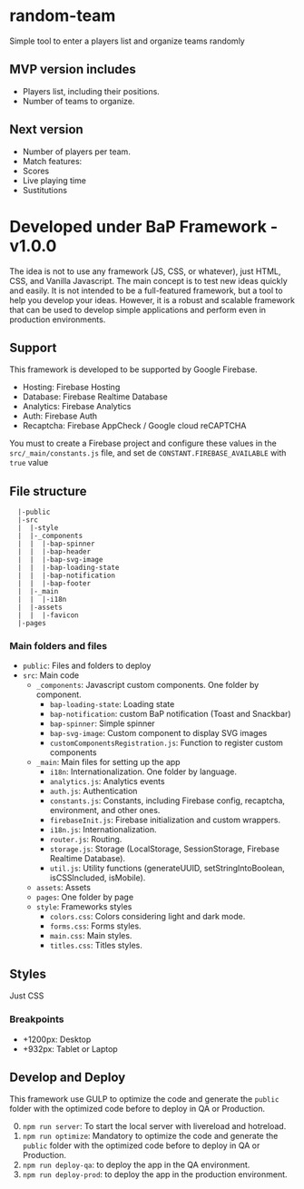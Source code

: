 # random-team
Simple tool to enter a players list and organize teams randomly

## MVP version includes
- Players list, including their positions.
- Number of teams to organize.

## Next version
- Number of players per team.
- Match features: 
- Scores
- Live playing time 
- Sustitutions

# Developed under BaP Framework - v1.0.0
The idea is not to use any framework (JS, CSS, or whatever), just HTML, CSS, and Vanilla Javascript. The main concept is to test new ideas quickly and easily. It is not intended to be a full-featured framework, but a tool to help you develop your ideas. However, it is a robust and scalable framework that can be used to develop simple applications and perform even in production environments.

## Support 
This framework is developed to be supported by Google Firebase. 
- Hosting: Firebase Hosting
- Database: Firebase Realtime Database
- Analytics: Firebase Analytics
- Auth: Firebase Auth
- Recaptcha: Firebase AppCheck / Google cloud reCAPTCHA

You must to create a Firebase project and configure these values in the `src/_main/constants.js` file, and set de `CONSTANT.FIREBASE_AVAILABLE` with `true` value

## File structure
```
  |-public
  |-src
  |  |-style
  |  |-_components
  |  |  |-bap-spinner
  |  |  |-bap-header
  |  |  |-bap-svg-image
  |  |  |-bap-loading-state
  |  |  |-bap-notification
  |  |  |-bap-footer
  |  |-_main
  |  |  |-i18n
  |  |-assets
  |  |  |-favicon
  |-pages
```
### Main folders and files
- `public`: Files and folders to deploy
- `src`: Main code
    - `_components`: Javascript custom components. One folder by component.
        - `bap-loading-state`: Loading state
        - `bap-notification`: custom BaP notification (Toast and Snackbar)
        - `bap-spinner`: Simple spinner
        - `bap-svg-image`: Custom component to display SVG images
        - `customComponentsRegistration.js`: Function to register custom components
    - `_main`: Main files for setting up the app
        - `i18n`: Internationalization. One folder by language.
        - `analytics.js`: Analytics events
        - `auth.js`: Authentication
        - `constants.js`: Constants, including Firebase config, recaptcha, environment, and other ones.
        - `firebaseInit.js`: Firebase initialization and custom wrappers.
        - `i18n.js`: Internationalization.
        - `router.js`: Routing.
        - `storage.js`: Storage (LocalStorage, SessionStorage, Firebase Realtime Database).
        - `util.js`: Utility functions (generateUUID, setStringIntoBoolean, isCSSIncluded, isMobile).
    - `assets`: Assets
    - `pages`: One folder by page 
    - `style`: Frameworks styles
        - `colors.css`: Colors considering light and dark mode.
        - `forms.css`: Forms styles.
        - `main.css`: Main styles.
        - `titles.css`: Titles styles.
## Styles
Just CSS

### Breakpoints
- +1200px: Desktop
- +932px: Tablet or Laptop

## Develop and Deploy
This framework use GULP to optimize the code and generate the `public` folder with the optimized code before to deploy in QA or Production.

0. `npm run server`: To start the local server with livereload and hotreload.
1. `npm run optimize`: Mandatory to optimize the code and generate the `public` folder with the optimized code before to deploy in QA or Production.
2. `npm run deploy-qa`: to deploy the app in the QA environment.
3. `npm run deploy-prod`: to deploy the app in the production environment.